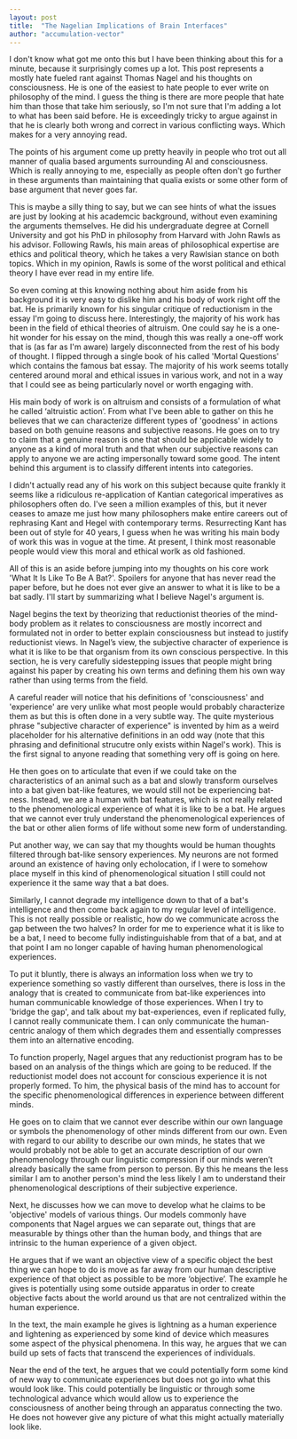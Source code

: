 ```yaml
---
layout: post
title:  "The Nagelian Implications of Brain Interfaces"
author: "accumulation-vector"
---
```



I don't know what got me onto this but I have been thinking about this for a minute, because it surprisingly comes up a lot. This post represents a mostly hate fueled rant against Thomas Nagel and his thoughts on consciousness. He is one of the easiest to hate people to ever write on philosophy of the mind. I guess the thing is there are more people that hate him than those that take him seriously, so I'm not sure that I'm adding a lot to what has been said before. He is exceedingly tricky to argue against in that he is clearly both wrong and correct in various conflicting ways. Which makes for a very annoying read.

The points of his argument come up pretty heavily in people who trot out all manner of qualia based arguments surrounding AI and consciousness. Which is really annoying to me, especially as people often don't go further in these arguments than maintaining that qualia exists or some other form of base argument that never goes far.

This is maybe a silly thing to say, but we can see hints of what the issues are just by looking at his academcic background, without even examining the arguments themselves. He did his undergraduate degree at Cornell University and got his PhD in philosophy from Harvard with John Rawls as his advisor. Following Rawls, his main areas of philosophical expertise are ethics and political theory, which he takes a very Rawlsian stance on both topics. Which in my opinion, Rawls is some of the worst political and ethical theory I have ever read in my entire life. 

So even coming at this knowing nothing about him aside from his background it is very easy to dislike him and his body of work right off the bat. He is primarily known for his singular critique of reductionism in the essay I'm going to discuss here. Interestingly, the majority of his work has been in the field of ethical theories of altruism. One could say he is a one-hit wonder for his essay on the mind, though this was really a one-off work that is (as far as I'm aware) largely disconnected from the rest of his body of thought. I flipped through a single book of his called 'Mortal Questions' which contains the famous bat essay. The majority of his work seems totally centered around moral and ethical issues in various work, and not in a way that I could see as being particularly novel or worth engaging with.

His main body of work is on altruism and consists of a formulation of what he called ‘altruistic action’. From what I've been able to gather on this he believes that we can characterize different types of 'goodness' in actions based on both genuine reasons and subjective reasons. He goes on to try to claim that a genuine reason is one that should be applicable widely to anyone as a kind of moral truth and that when our subjective reasons can apply to anyone we are acting impersonally toward some good. The intent behind this argument is to classify different intents into categories. 

I didn't actually read any of his work on this subject because quite frankly it seems like a ridiculous re-application of Kantian categorical imperatives as philosophers often do. I've seen a million examples of this, but it never ceases to amaze me just how many philosophers make entire careers out of rephrasing Kant and Hegel with contemporary terms. Resurrecting Kant has been out of style for 40 years, I guess when he was writing his main body of work this was in vogue at the time. At present, I think most reasonable people would view this moral and ethical worlk as old fashioned.

All of this is an aside before jumping into my thoughts on his core work 'What It Is Like To Be A Bat?'. Spoilers for anyone that has never read the paper before, but he does not ever give an answer to what it is like to be a bat sadly. I'll start by summarizing what I believe Nagel's argument is.

Nagel begins the text by theorizing that reductionist theories of the mind-body problem as it relates to consciousness are mostly incorrect and formulated not in order to better explain consciousness but instead to justify reductionist views. In Nagel’s view, the subjective character of experience is what it is like to be that organism from its own conscious perspective. In this section, he is very carefully sidestepping issues that people might bring against his paper by creating his own terms and defining them his own way rather than using terms from the field. 

A careful reader will notice that his definitions of 'consciousness' and 'experience' are very unlike what most people would probably characterize them as but this is often done in a very subtle way. The quite mysterious phrase "subjective character of experience" is invented by him as a weird placeholder for his alternative definitions in an odd way (note that this phrasing and definitional strucutre only exists within Nagel's work). This is the first signal to anyone reading that something very off is going on here.

He then goes on to articulate that even if we could take on the characteristics of an animal such as a bat and slowly transform ourselves into a bat given bat-like features, we would still not be experiencing bat-ness. Instead, we are a human with bat features, which is not really related to the phenomenological experience of what it is like to be a bat. He argues that we cannot ever truly understand the phenomenological experiences of the bat or other alien forms of life without some new form of understanding. 

Put another way, we can say that my thoughts would be human thoughts filtered through bat-like sensory experiences. My neurons are not formed around an existence of having only echolocation, if I were to somehow place myself in this kind of phenomenological situation I still could not experience it the same way that a bat does. 

Similarly, I cannot degrade my intelligence down to that of a bat's intelligence and then come back again to my regular level of intelligence. This is not really possible or realistic, how do we communicate across the gap between the two halves? In order for me to experience what it is like to be a bat, I need to become fully indistinguishable from that of a bat, and at that point I am no longer capable of having human phenomenological experiences. 

To put it bluntly, there is always an information loss when we try to experience something so vastly different than ourselves, there is loss in the analogy that is created to communicate from bat-like experiences into human communicable knowledge of those experiences. When I try to 'bridge the gap', and talk about my bat-experiences, even if replicated fully, I cannot really communicate them. I can only communicate the human-centric analogy of them which degrades them and essentially compresses them into an alternative encoding.

To function properly, Nagel argues that any reductionist program has to be based on an analysis of the things which are going to be reduced. If the reductionist model does not account for conscious experience it is not properly formed. To him, the physical basis of the mind has to account for the specific phenomenological differences in experience between different minds. 

He goes on to claim that we cannot ever describe within our own language or symbols the phenomenology of other minds different from our own. Even with regard to our ability to describe our own minds, he states that we would probably not be able to get an accurate description of our own phenomenology through our linguistic compression if our minds weren’t already basically the same from person to person. By this he means the less similar I am to another person's mind the less likely I am to understand their phenomenological descriptions of their subjective experience.

Next, he discusses how we can move to develop what he claims to be 'objective' models of various things. Our models commonly have components that Nagel argues we can separate out, things that are measurable by things other than the human body, and things that are intrinsic to the human experience of a given object. 

He argues that if we want an objective view of a specific object the best thing we can hope to do is move as far away from our human descriptive experience of that object as possible to be more ‘objective’. The example he gives is potentially using some outside apparatus in order to create objective facts about the world around us that are not centralized within the human experience. 

In the text, the main example he gives is lightning as a human experience and lightening as experienced by some kind of device which measures some aspect of the physical phenomena. In this way, he argues that we can build up sets of facts that transcend the experiences of individuals. 

Near the end of the text, he argues that we could potentially form some kind of new way to communicate experiences but does not go into what this would look like. This could potentially be linguistic or through some technological advance which would allow us to experience the consciousness of another being through an apparatus connecting the two. He does not however give any picture of what this might actually materially look like.


